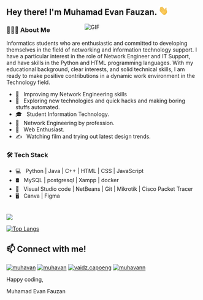 <h2> Hey there! I'm Muhamad Evan Fauzan. <img src="https://raw.githubusercontent.com/devSouvik/devSouvik/master/Hi.gif" width="25"></h2>

<img align="right" alt="GIF" src="https://media.giphy.com/media/dWesBcTLavkZuG35MI/giphy.gif" width="300"/>

<!-- https://raw.githubusercontent.com/devSouvik/devSouvik/master/gif3.gif -->

<h3> 👨🏻‍💻 About Me </h3>

Informatics students who are enthusiastic and committed to developing themselves in the field of networking and information technology support. I have a particular interest in the role of Network Engineer and IT Support, and have skills in the Python and HTML programming languages. With my educational background, clear interests, and solid technical skills, I am ready to make positive contributions in a dynamic work environment in the Technology field.

- 🔭 &nbsp; Improving my Network Engineering skills 
- 🤔 &nbsp; Exploring new technologies and quick hacks and making boring stuffs automated.
- 🎓 &nbsp; Student Information Technology.
- 💼 &nbsp; Network Engineering by profession.
- 🌱 &nbsp; Web Enthusiast. 
- ✍️ &nbsp; Watching film and trying out latest design trends.

<h3>🛠 Tech Stack</h3>

- 💻 &nbsp; Python | Java | C++ | HTML | CSS | JavaScript 
- 🛢 &nbsp; MySQL | postgresql | Xampp | docker
- 🔧 &nbsp; Visual Studio code | NetBeans | Git | Mikrotik | Cisco Packet Tracer
- 🖥 &nbsp; Canva | Figma

<br>

<!-- ![souvik's Github Stats](https://github-readme-stats.vercel.app/api?username=devSouvik&show_icons=true&title_color=fff&icon_color=79ff97&text_color=9f9f9f&bg_color=151515) -->

<img align="center" src="https://github-readme-streak-stats.herokuapp.com/?user=muhavan&theme=tokyonight&hide_border=true">

</br>


[![Top Langs](https://github-readme-stats.vercel.app/api/top-langs/?username=muhavan&theme=tokyonight&show_icons=true&hide_border=true&layout=compact)](https://github.com/muhavan)

## 📫 Connect with me!
<p align="left">
<a href="https://twitter.com/muhavann" target="blank"><img align="center" src="https://raw.githubusercontent.com/rahuldkjain/github-profile-readme-generator/master/src/images/icons/Social/twitter.svg" alt="muhavan" height="30" width="40" /></a>
<a href="https://instagram.com/faidfxdjri" target="blank"><img align="center" src="https://raw.githubusercontent.com/rahuldkjain/github-profile-readme-generator/master/src/images/icons/Social/instagram.svg" alt="muhavan" height="30" width="40" /></a>
<a href="https://www.facebook.com/vaidz.capoeng" target="blank"><img align="center" src="https://raw.githubusercontent.com/rahuldkjain/github-profile-readme-generator/master/src/images/icons/Social/facebook.svg" alt="vaidz.capoeng" height="30" width="40" /></a>
<a href="https://www.linkedin.com/in/muhamad-evan-fauzan/" target="blank"><img align="center" src="https://upload.wikimedia.org/wikipedia/commons/thumb/8/81/LinkedIn_icon.svg/2048px-LinkedIn_icon.svg.png" alt="muhavann" height="30" width="30" /></a>
</p>

Happy coding,

Muhamad Evan Fauzan
